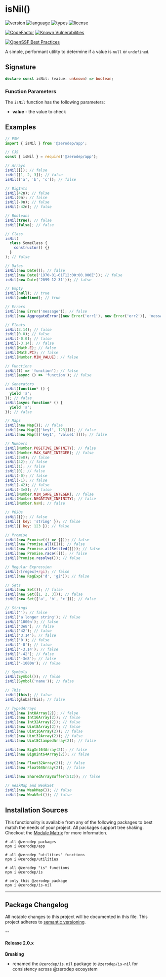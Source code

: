 # isNil()

[![version](https://img.shields.io/npm/v/@zerodep/is-nil?style=flat-square&color=blue)](https://www.npmjs.com/package/@zerodep/is-nil)
![language](https://img.shields.io/badge/typescript-100%25-blue?style=flat-square)
![types](https://img.shields.io/badge/types-included-blue?style=flat-square)
![license](https://img.shields.io/github/license/cdepage/zerodep?color=blue&style=flat-square)

[![CodeFactor](https://www.codefactor.io/repository/github/cdepage/zerodep/badge)](https://www.codefactor.io/repository/github/cdepage/zerodep)
[![Known Vulnerabilities](https://snyk.io/test/github/cdepage/zerodep/badge.svg)](https://snyk.io/test/github/cdepage/zerodep)

[![OpenSSF Best Practices](https://www.bestpractices.dev/projects/9225/badge)](https://www.bestpractices.dev/projects/9225)

A simple, performant utility to determine if a value is `null` or `undefined`.

## Signature

```typescript
declare const isNil: (value: unknown) => boolean;
```

### Function Parameters

The `isNil` function has the following parameters:

- **value** - the value to check

## Examples

```javascript
// ESM
import { isNil } from '@zerodep/app';

// CJS
const { isNil } = require('@zerodep/app');
```

```javascript
// Arrays
isNil([]); // false
isNil([1, 2, 3]); // false
isNil(['a', 'b', 'c']); // false

// BigInts
isNil(42n); // false
isNil(0n); // false
isNil(-0n); // false
isNil(-42n); // false

// Booleans
isNil(true); // false
isNil(false); // false

// Class
isNil(
  class SomeClass {
    constructor() {}
  }
); // false

// Dates
isNil(new Date()); // false
isNil(new Date('1970-01-01T12:00:00.000Z')); // false
isNil(new Date('2099-12-31')); // false

// Empty
isNil(null); // true
isNil(undefined); // true

// Errors
isNil(new Error('message')); // false
isNil(new AggregateError([new Error('err1'), new Error('err2')], 'message')); // false

// Floats
isNil(3.14); // false
isNil(0.0); // false
isNil(-0.0); // false
isNil(-3.14); // false
isNil(Math.E); // false
isNil(Math.PI); // false
isNil(Number.MIN_VALUE); // false

// Functions
isNil(() => 'function'); // false
isNil(async () => 'function'); // false

// Generators
isNil(function* () {
  yield 'a';
}); // false
isNil(async function* () {
  yield 'a';
}); // false

// Maps
isNil(new Map()); // false
isNil(new Map([['key1', 123]])); // false
isNil(new Map([['key1', 'value1']])); // false

// Numbers
isNil(Number.POSITIVE_INFINITY); // false
isNil(Number.MAX_SAFE_INTEGER); // false
isNil(3e8); // false
isNil(42); // false
isNil(1); // false
isNil(0); // false
isNil(-0); // false
isNil(-1); // false
isNil(-42); // false
isNil(-3e8); // false
isNil(Number.MIN_SAFE_INTEGER); // false
isNil(Number.NEGATIVE_INFINITY); // false
isNil(Number.NaN); // false

// POJOs
isNil({}); // false
isNil({ key: 'string' }); // false
isNil({ key: 123 }); // false

// Promise
isNil(new Promise(() => {})); // false
isNil(new Promise.all([])); // false
isNil(new Promise.allSettled([])); // false
isNil(new Promise.race([])); // false
isNil(Promise.resolve()); // false

// Regular Expression
isNil(/[regex]+/gi); // false
isNil(new RegExp('d', 'gi')); // false

// Sets
isNil(new Set()); // false
isNil(new Set([1, 2, 3])); // false
isNil(new Set(['a', 'b', 'c'])); // false

// Strings
isNil(''); // false
isNil('a longer string'); // false
isNil('1000n'); // false
isNil('3e8'); // false
isNil('42'); // false
isNil('3.14'); // false
isNil('0'); // false
isNil('-0'); // false
isNil('-3.14'); // false
isNil('-42'); // false
isNil('-3e8'); // false
isNil('-1000n'); // false

// Symbols
isNil(Symbol()); // false
isNil(Symbol('name')); // false

// This
isNil(this); // false
isNil(globalThis); // false

// TypedArrays
isNil(new Int8Array(2)); // false
isNil(new Int16Array(2)); // false
isNil(new Int32Array(2)); // false
isNil(new Uint8Array(2)); // false
isNil(new Uint16Array(2)); // false
isNil(new Uint32Array(2)); // false
isNil(new Uint8ClampedArray(2)); // false

isNil(new BigInt64Array(2)); // false
isNil(new BigUint64Array(2)); // false

isNil(new Float32Array(2)); // false
isNil(new Float64Array(2)); // false

isNil(new SharedArrayBuffer(512)); // false

// WeakMap and WeakSet
isNil(new WeakMap()); // false
isNil(new WeakSet()); // false
```

## Installation Sources

This functionality is available from any of the following packages to best match the needs of your project. All packages support tree shaking. Checkout the [Module Matrix](/) for more information.

```shell
# all @zerodep packages
npm i @zerodep/app

# all @zerodep "utilities" functions
npm i @zerodep/utilities

# all @zerodep "is" functions
npm i @zerodep/is

# only this @zerodep package
npm i @zerodep/is-nil
```

---

## Package Changelog

All notable changes to this project will be documented in this file. This project adheres to [semantic versioning](https://semver.org/spec/v2.0.0.html).

--

#### Release 2.0.x

**Breaking**

- renamed the `@zerodep/is.nil` package to `@zerodep/is-nil` for consistency across @zerodep ecosystem
